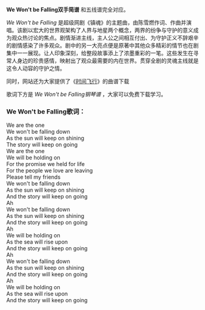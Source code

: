 

**We Won't be Falling双手简谱** 和五线谱完全对应。

_We Won't be Falling_
是超级网剧《镇魂》的主题曲，由陈雪燃作词、作曲并演唱。该剧以宏大的世界观架构了人界与地星两个概念，两界的纷争与守护的意义成为观众热讨论的焦点。剧情渐进主线，主人公之间相互付出、为守护正义不辞艰辛的剧情感染了许多观众。剧中的另一大亮点便是原著中其他众多精彩的情节也在剧集中一一展现。让人印象深刻，给整段故事添上了浓墨重彩的一笔。这些发生在寻常人身边的珍贵感情，映射出了观众最需要的内在世界。贯穿全剧的灵魂主线就是这令人动容的守护之情。

同时，网站还为大家提供了《[时间飞行](Music-9377-时间飞行-镇魂推广曲-千言万语歌以衷情.html "时间飞行")》的曲谱下载

歌词下方是 _We Won't be Falling钢琴谱_ ，大家可以免费下载学习。

### We Won't be Falling歌词：

We are the one  
We won't be falling down  
As the sun will keep on shining  
The story will keep on going  
We are the one  
We will be holding on  
For the promise we held for life  
For the people we love are leaving  
Please tell my friends  
We won't be falling down  
As the sun will keep on shining  
And the story will keep on going  
Ah  
We won't be falling down  
As the sun will keep on shining  
And the story will keep on going  
Ah  
We will be holding on  
As the sea will rise upon  
And the story will keep on going  
Ah  
We won't be falling down  
As the sun will keep on shining  
And the story will keep on going  
Ah  
We will be holding on  
As the sea will rise upon  
And the story will keep on going

